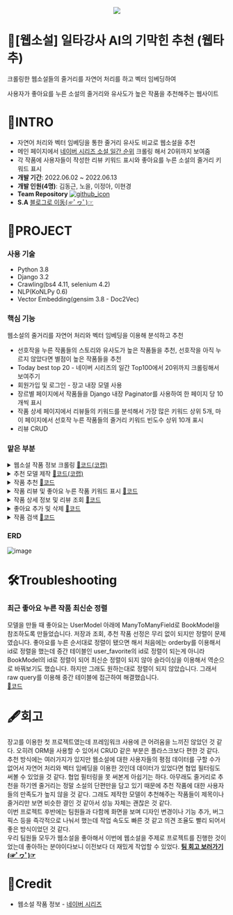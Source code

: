 <p align="center">
<img src="https://img1.daumcdn.net/thumb/R1280x0/?scode=mtistory2&fname=https%3A%2F%2Fblog.kakaocdn.net%2Fdn%2FcRZyWw%2FbtrJ2nbV0Ly%2FV0thL6tNjJKnkPrHsiYlJK%2Fimg.png">
</p>

# 📖[웹소설] 일타강사 AI의 기막힌 추천 (웹타추)
크롤링한 웹소설들의 줄거리를 자연어 처리를 하고 벡터 임베딩하여

사용자가 좋아요를 누른 소설의 줄거리와 유사도가 높은 작품을 추천해주는 웹사이트

# 📕INTRO
* 자연어 처리와 벡터 임베딩을 통한 줄거리 유사도 비교로 웹소설을 추천
* 메인 페이지에서 [네이버 시리즈 소설 일간 순위](https://series.naver.com/novel/top100List.series) 크롤링 해서 20위까지 보여줌
* 각 작품에 사용자들이 작성한 리뷰 키워드 표시와 좋아요를 누른 소설의 줄거리 키워드 표시
* **개발 기간**: 2022.06.02 ~ 2022.06.13
* **개발 인원(4명)**: 김동근, 노을, 이정아, 이현경
* **Team Repository** [![github_icon](https://img.shields.io/badge/Github-000000?style=flat-square&logo=github&logoColor=white)](https://github.com/cmjcum/webtachu)
* **S.A** [블로그로 이동(☞ﾟヮﾟ)☞](https://cold-charcoal.tistory.com/85)

# 📗PROJECT
### 사용 기술
* Python 3.8
* Django 3.2
* Crawling(bs4 4.11, selenium 4.2)
* NLP(KoNLPy 0.6)
* Vector Embedding(gensim 3.8 - Doc2Vec)

### 핵심 기능
웹소설의 줄거리를 자연어 처리와 벡터 임베딩을 이용해 분석하고 추천
* 선호작을 누른 작품들의 스토리와 유사도가 높은 작품들을 추천, 선호작을 아직 누르지 않았다면 별점이 높은 작품들을 추천
* Today best top 20 - 네이버 시리즈의 일간 Top100에서 20위까지 크롤링해서 보여주기
* 회원가입 및 로그인 - 장고 내장 모델 사용
* 장르별 페이지에서 작품들을 Django 내장 Paginator를 사용하여 한 페이지 당 10 개씩 표시
* 작품 상세 페이지에서 리뷰들의 키워드를 분석해서 가장 많은 키워드 상위 5개, 마이 페이지에서 선호작 누른 작품들의 줄거리 키워드 빈도수 상위 10개 표시
* 리뷰 CRUD

### 맡은 부분
<details>
<summary>웹소설 작품 정보 크롤링 <a href="https://colab.research.google.com/drive/1e--L4ZwZQann99Y9ZwBTG-7VlB9PW4DM?usp=sharing">📑코드(코랩)</a></summary>

네이버 시리즈에서 판타지 장르와 로맨스 판타지 장르를 크롤링 했습니다.<br>
BeautifulSoup과 Selenium을 함께 사용했습니다.<br>
bs로 전체 작품 목록에서 각 작품들의 상세 페이지로 연결되는 url을 크롤링 하고 크롤링한 url에 각각 접속하여 작품들의 상세 정보를 크롤링 하는데 이때 네이버 시리즈에서 작품의 전체 줄거리는 각 작품의 페이지에서 더보기 버튼을 눌러야 보이기 때문에 selenium을 사용했습니다.
</details>
<details>
<summary>추천 모델 제작 <a href="https://colab.research.google.com/drive/1MyePVoA6OAbsVkR2ErudTtkmpwIPoHno?usp=sharing">📑코드(코랩)</a></summary>

KoNLPy의 Mecab을 이용하여 각 소설의 줄거리를 형태소 단위로 토큰화 하고 gensim의 Doc2Vec으로 벡터화 해서 코사인 유사도를 비교하는 모델을 만들었습니다.
</details>
<details>
<summary>작품 추천 <a href="https://github.com/zeonga1102/webtachu/blob/master/books/views.py#L47">📑코드</a></summary>

제작한 모델을 이용해서 사용자가 좋아요를 누른 작품의 줄거리와 코사인 유사도가 높은 작품을 추천합니다.<br>
좋아요를 누른 작품들의 키워드 중 빈도수가 높은 20개와 가중치를 준 제목 키워드 3개에 대해 벡터화를 하고 제작한 모델에서 유사도가 높은 작품 5개를 선정합니다. 이때 이미 좋아요를 누른 작품은 추천에서 제외합니다.<br>
만약 좋아요를 누른 작품이 없다면 별점이 높은 작품 5개를 추천합니다.
</details>
<details>
<summary>작품 리뷰 및 좋아요 누른 작품 키워드 표시 <a href="https://github.com/zeonga1102/webtachu/blob/master/books/book_views.py#L102">📑코드</a></summary>

형태소 분석을 통해 전체 리뷰와 좋아요를 누른 소설들의 줄거리에서 빈도수가 높은 키워드들을 뽑아냈습니다<br>
함수로 만들어서 사용했습니다.<br>
함수 사용 예시입니다. 각 소설에서 리뷰 키워드를 뽑아내는 부분입니다. <a href="https://github.com/zeonga1102/webtachu/blob/master/books/book_views.py#L88">📑코드</a>
</details>
<details>
<summary>작품 상세 정보 및 리뷰 조회 <a href="https://github.com/zeonga1102/webtachu/blob/master/books/book_views.py#L80">📑코드</a></summary>

작품별 페이지에서 각 작품의 상세 정보와 그 작품에 달린 리뷰들을 조회합니다.<br>
사용자가 해당 작품에 좋아요를 눌렀는지와 리뷰 키워드를 함께 프론트로 보냅니다.
</details>
<details>
<summary>좋아요 추가 및 삭제 <a href="https://github.com/zeonga1102/webtachu/blob/master/books/book_views.py#L126">📑코드</a></summary>

해당 작품에 좋아요를 눌렀을 때 현재 사용자가 이미 좋아요를 누른 상태인지 아닌지 판별하여 만약 좋아요를 누른 상태였다면 해당 작품을 favorite에서 삭제하고 누르지 않은 상태였다면 추가합니다.
</details>
<details>
<summary>작품 검색 <a href="https://github.com/zeonga1102/webtachu/blob/master/books/views.py#L65">📑코드</a></summary>

제목을 기준으로 작품을 검색합니다.<br>
사용자가 입력한 검색어를 제목에 포함하고 있으면 결과로 보여줍니다.
</details> 

### ERD
![image](https://user-images.githubusercontent.com/104331869/185334447-e9eaabb2-c3e0-4d1a-95de-5bb09921b73a.png)

# 🛠Troubleshooting
### 최근 좋아요 누른 작품 최신순 정렬
모델을 만들 때 좋아요는 UserModel 아래에 ManyToManyField로 BookModel을 참조하도록 만들었습니다. 저장과 조회, 추천 작품 선정은 무리 없이 되지만 정렬이 문제였습니다. 좋아요를 누른 순서대로 정렬이 됐으면 해서 처음에는 orderby를 이용해서 id로 정렬을 했는데 중간 테이블인 user_favorite의 id로 정렬이 되는게 아니라 BookModel의 id로 정렬이 되어 최신순 정렬이 되지 않아 슬라이싱을 이용해서 역순으로 바꿔보기도 했습니다. 하지만 그래도 원하는대로 정렬이 되지 않았습니다. 그래서 raw query를 이용해 중간 테이블에 접근하여 해결했습니다.<br>
[📑코드](https://github.com/zeonga1102/webtachu/blob/master/users/views.py#L118)

# 🖋회고
장고를 이용한 첫 프로젝트였는데 프레임워크 사용에 큰 어려움을 느끼진 않았던 것 같다. 오히려 ORM을 사용할 수 있어서 CRUD 같은 부분은 플라스크보다 편한 것 같다.<br>
추천 방식에는 여러가지가 있지만 웹소설에 대한 사용자들의 평점 데이터를 구할 수가 없어서 자연어 처리와 벡터 임베딩을 이용한 것인데 데이터가 있었다면 협업 필터링도 써볼 수 있었을 것 같다. 협업 필터링을 못 써본게 아쉽기는 하다. 아무래도 줄거리로 추천을 하기엔 줄거리는 정말 소설의 단편만을 담고 있기 때문에 추천 작품에 대한 사용자들의 만족도가 높지 않을 것 같다. 그래도 제작한 모델이 추천해주는 작품들이 제목이나 줄거리만 보면 비슷한 결인 것 같아서 성능 자체는 괜찮은 것 같다.<br>
이번 프로젝트 후반에는 팀원들과 다함께 화면을 보며 디자인 변경이나 기능 추가, 버그 픽스 등을 즉각적으로 나눠서 했는데 작업 속도도 빠른 것 같고 의견 조율도 빨리 되어서 좋은 방식이었던 것 같다.<br>
우리 팀원들 모두가 웹소설을 좋아해서 이번에 웹소설을 주제로 프로젝트를 진행한 것이었는데 좋아하는 분야이다보니 이전보다 더 재밌게 작업할 수 있었다.
**[팀 회고 보러가기(☞ﾟヮﾟ)☞](https://cold-charcoal.tistory.com/95)**
# 📘Credit
* 웹소설 작품 정보 - [네이버 시리즈](https://series.naver.com/novel)
